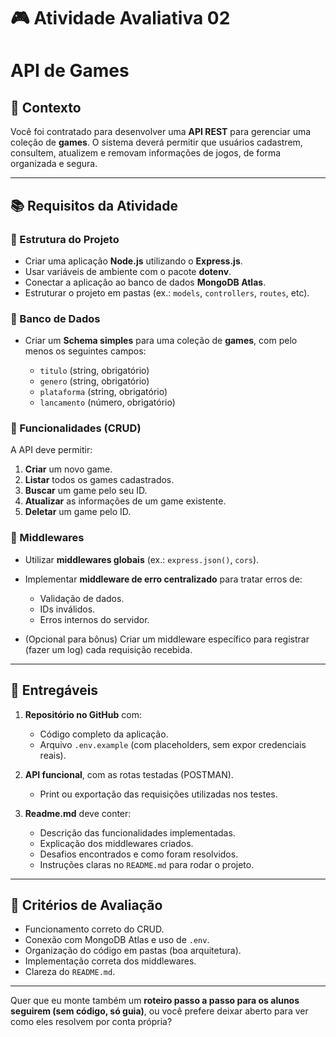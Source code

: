 # 🎮 Atividade Avaliativa 02 
# API de Games

## 📌 Contexto

Você foi contratado para desenvolver uma **API REST** para gerenciar uma coleção de **games**.
O sistema deverá permitir que usuários cadastrem, consultem, atualizem e removam informações de jogos, de forma organizada e segura.

---

## 📚 Requisitos da Atividade

### 🔹 Estrutura do Projeto

* Criar uma aplicação **Node.js** utilizando o **Express.js**.
* Usar variáveis de ambiente com o pacote **dotenv**.
* Conectar a aplicação ao banco de dados **MongoDB Atlas**.
* Estruturar o projeto em pastas (ex.: `models`, `controllers`, `routes`, etc).

### 🔹 Banco de Dados

* Criar um **Schema simples** para uma coleção de **games**, com pelo menos os seguintes campos:

  * `titulo` (string, obrigatório)
  * `genero` (string, obrigatório)
  * `plataforma` (string, obrigatório)
  * `lancamento` (número, obrigatório)

### 🔹 Funcionalidades (CRUD)

A API deve permitir:

1. **Criar** um novo game.
2. **Listar** todos os games cadastrados.
3. **Buscar** um game pelo seu ID.
4. **Atualizar** as informações de um game existente.
5. **Deletar** um game pelo ID.

### 🔹 Middlewares

* Utilizar **middlewares globais** (ex.: `express.json()`, `cors`).
* Implementar **middleware de erro centralizado** para tratar erros de:

  * Validação de dados.
  * IDs inválidos.
  * Erros internos do servidor.
* (Opcional para bônus) Criar um middleware específico para registrar (fazer um log) cada requisição recebida.

---

## 📌 Entregáveis

1. **Repositório no GitHub** com:

   * Código completo da aplicação.
   * Arquivo `.env.example` (com placeholders, sem expor credenciais reais).

2. **API funcional**, com as rotas testadas (POSTMAN).

   * Print ou exportação das requisições utilizadas nos testes.

3. **Readme.md** deve conter:

   * Descrição das funcionalidades implementadas.
   * Explicação dos middlewares criados.
   * Desafios encontrados e como foram resolvidos.
   * Instruções claras no `README.md` para rodar o projeto.

---

## 🎯 Critérios de Avaliação

* Funcionamento correto do CRUD.
* Conexão com MongoDB Atlas e uso de `.env`.
* Organização do código em pastas (boa arquitetura).
* Implementação correta dos middlewares.
* Clareza do `README.md`.
---

Quer que eu monte também um **roteiro passo a passo para os alunos seguirem (sem código, só guia)**, ou você prefere deixar aberto para ver como eles resolvem por conta própria?
